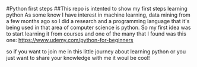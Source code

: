 #Python first steps
##This repo is intented to show my first steps learning python
As some know I have interest in machine learning, data mining from a few months ago so I did a research and a programming language that it's being used in that area of computer science is python.
So my first idea was to start learning it from courses and one of the many that I found was this one: 
https://www.udemy.com/python-for-beginners

so if you want to join me in this little journey about learning python or you just want to share your knowledge with me it woul be cool!

 